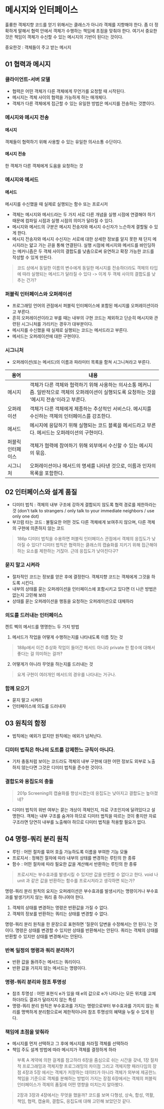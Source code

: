 # 메시지와 인터페이스

훌륭한 객체지향 코드를 얻기 위해서는 클래스가 아니라 객체를 지향해야 한다. 좀 더 정확하게 말해서 협력 안에서 객체가 수행하는 책임에 초점을 맞춰야 한다.
여기서 중요한 것은 책임이 객체가 수신할 수 있는 메시지의 기반이 된다는 것이다.

중요한것 : 객체들이 주고 받는 메시지

## 01 협력과 메시지

### 클라이언트-서버 모델

- 협력은 어떤 객체가 다른 객체에게 무언가를 요청할 때 시작된다.
- 메시지는 겍체 사이의 협력을 가능하게 하는 매개체다. 
- 객체가 다른 객체에게 접근할 수 있는 유일한 방법은 메시지를 전송하는 것뿐이다.

### 메시지와 메시지 전송

#### 메시지

객체들이 협력하기 위해 사용할 수 있는 유일한 의사소통 수단이다.

#### 메시지 전송

한 객체가 다른 객체에게 도움을 요청하는 것

### 메시지와 메서드

#### 메서드

메시지를 수신했을 때 실제로 실행되는 함수 또는 프로시저

- 객체는 메시지와 메서드라는 두 가지 서로 다른 개념을 실행 시점에 연결해야 하기 때문에 컴파일 시점과 실행 시점의 의미가 달라질 수 있다.
- 메시지와 메서드의 구분은 메시지 전송자와 메시지 수신자가 느슨하게 결할될 수 있게 한다.
- 메시지 전송자와 메시지 수신자는 서로에 대한 상세한 정보를 알지 못한 채 단지 메시지라는 얇고 가는 끈을 통해 연결된다. 
실행 시점에 메시지와 메서드를 바인딩하는 메커니즘은 두 객체 사이의 결합도를 낮춤으로써 유연하고 확장 가능한 코드를 작성할 수 있게 만든다. 

> 코드 상에서 동일한 이름의 변수에게 동일한 메시지를 전송하더라도 객체의 타입에 따라 실행되는 메서드가 달라질 수 있다 -> 이게 두 객체 사이의 결합도를 낮추는 건가?

### 퍼블릭 인터페이스와 오퍼레이션

- 프로그래밍 언어의 관점에서 퍼블릭 인터페이스에 포함된 메시지를 오퍼레이션이라고 부른다.
- 흔히 오퍼레이션이라고 부를 때는 내부의 구현 코드는 제외하고 단순히 메시지와 관련된 시그니처를 가리키는 경우가 대부분이다.
- 메시지를 수신했을 때 실제로 실행되는 코드는 메서드라고 부른다.
- 메서드는 오퍼레이션에 대한 구현이다.

### 시그니처

- 오퍼레이션(또는 메서드)의 이름과 파라미터 목록을 함쳐 시그니쳐라고 부른다.

|용어|내용|
|----|---|
|메시지|객체가 다른 객체와 협력하기 위해 사용하는 의사소통 메커니즘. 일반적으로 객체의 오퍼레이션이 실행되도록 요청하는 것을 '메시지 전송'이라고 부른다.|
|오퍼레이션|객체가 다른 객체에게 제종하는 추상적인 서비스다. 메시지를 수신하는 객체의 인터페이스를 강조한다.|
|메서드|메시지에 응답하기 위해 실행되는 코드 블록을 메서드라고 부른다. 메서드는 오퍼레이션의 구현이다.|
|퍼블릭 인터페이스|객체가 협력에 참여하기 위해 외부에서 수신할 수 있는 메시지의 묶음.|
|시그니처|오퍼레이션이나 메서드의 명세를 나타낸 것으로, 이름과 인자의 목록을 포함한다.|

## 02 인터페이스와 설계 품질

- 디미터 법칙 : 객체의 내부 구조에 강하게 결합되지 않도록 협력 경로를 제한하라는 것 (don't talk to strangers / only talk to your immediate neighbors / use only one dot) 
- 부끄럼 타는 코드 : 불필요한 어떤 것도 다른 객체에게 보여주지 않으며, 다른 객체의 구현에 의존하지 않는 코드

> 186p 디미터 법칙을 수용하면 퍼블릭 인터페이스 관점에서 객체의 응집도가 낮아질 수 있다?
디미터 법칙은 협력하는 클래스의 캡슐화를 지키기 위해 접근해야 하는 요소를 제한하는 거잖아. 근데 응집도가 낮아진다구?

### 묻지 말고 시켜라

- 절차적인 코드는 정보를 얻은 후에 결정한다. 객체지향 코드는 객체에게 그것을 하도록 시킨다.
- 내부의 상태를 묻는 오퍼레이션을 인터페이스에 포함시키고 있다면 더 나은 방법은 없는지 고민해 보라
- 상태를 묻는 오퍼레이션을 행동을 요청하는 오퍼레이션으로 대체하라


### 의도를 드러내는 인터페이스

켄트 벡의 메서드를 명명한느 두 가지 방법

1. 메서드가 작업을 어떻게 수행하는지를 나타내도록 이름 짓는 것
> 188p에서 이건 추상화 작업이 들어간 메서드 아니라 private 한 함수에 대해서 좋다는 걸 의미하는 걸까?

2. 어떻게가 아니라 무엇을 하는지를 드러내는 것
> 요게 구현이 여러개인 메서드의 경우를 나타내는 거구나.

### 함께 모으기

 - 묻지 말고 시켜라
 - 인터페이스에 의도를 드러내자
 
 
## 03 원칙의 함정
 
 - 법칙에는 예외가 없지만 원칙에는 에외가 넘쳐난다.
 
### 디미터 법칙은 하나의 도트를 강제한느 규칙이 아니다.
 
 - 기차 충동처럼 보이는 코드라도 객체의 내부 구현에 대한 어떤 정보도 외부로 노출하지 않는다면 그것은 디미터 법칙을 준수한 것이다.
 
### 결합도와 응집도의 충돌
 
> 201p Screening의 캡슐화를 향상시켰는데 응집도는 낮아지고 결합도는 높아졌네?

- 디미터 법칙의 위반 여부는 묻는 개상이 객체인지, 자료 구조인지에 달려있다고 설명한다. 객체는 내부 구조를 숨겨야 하므로 디미터 법칙을 따르는 것이 좋지만 자료 구조라면 당연히 내부를 노출해야 하므로 디미터 법칙을 적용할 필요가 없다.

## 04 명령-쿼리 분리 원칙

- 루틴 : 어떤 절차를 묶어 호출 가능하도록 이름을 부여한 기능 모듈
- 프로지서 : 정해진 절차에 따라 내부의 상태를 변경하는 루틴의 한 종류
- 함수 : 어떤 절차에 따라 필요한 값을 계산해서 반환하는 루틴의 한 종류

> 프로시저는 부수효과를 발생시킬 수 있지만 값을 반환할 수 없다고 한다. void 나 unit 과 같은 값을 반환하는 함수를 프로시저라고 생각하면 되는가?

명령-쿼리 분리 원칙의 요지는 오퍼레이션은 부수효과를 발생시키는 명령이거나 부수효과를 발생기키지 않는 쿼리 중 하나여야 한다.

1. 객체의 상태를 변경하는 명령은 반환값을 가질 수 없다.
2. 객체의 정보를 반환하는 쿼리는 상태를 변경할 수 없다.

명령-쿼리 분리 원칙을 한 문장으로 표현하면 '질문이 답변을 수정해서는 안 된다.'는 것이다. 명령은 상태를 변경할 수 있지만 상태를 반환해서는 안된다. 쿼리는 객체의 상태를 반환할 수 있지만 상태를 변경해서는 안된다.

### 반복 일정의 명령과 쿼리 분리하기

- 반환 값을 돌려주는 메서드는 쿼리이다.
- 반환 값을 가지지 않는 메서드는 명령이다.

### 명령-쿼리 분리와 참조 투명성

- 참조 투명성 : 어떤 표현식 e가 있을 때 e의 값으로 e가 나타나는 모든 위치를 교체하더라도 결과가 달라지지 않는 특성
- 명령-쿼리 분리 원칙은 부수효과를 가지는 명령으로부터 부수효과를 가지지 않는 쿼리를 명백하게 분리함으로써 제한적이나마 참조 투명성의 혜택을 누릴 수 있게 된다.

### 책임에 초점을 맞춰라

- 메시지를 먼저 선택하고 그 후에 메시지를 처라힐 객체를 선택하라
- 책임 주도 설계 방법에 따라 메시지가 객체를 결정하게 하라

> 부록 A 계약에 의한 걸계를 참고하라
6장을 줌심으로 쉬는 시간을 갖네,
1장 절차적 프로그래밍과 객체지향 프로그래밍의 차이점 그리고 객체지향 패러다임의 장점
4장과 5장 에서는 객체가 저장하는 데이터가 아니라 객체가 외부에 제공한느 책임을 기준으로 객체를 분해하는 방법이 가지는 장점
6장에서는 객체의 퍼블릭 인터페이스가 객체의 품질에 어떤 영향을 미치는지 알아봤다.

> 2장과 3장과 4장에서는 무엇을 했을까? 코드를 보며 다형성, 상속, 합성, 역활, 책임, 협력, 캡슐화, 결합도, 응집도에 대해 고민해 보았던것 같다.
